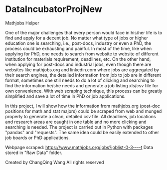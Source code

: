 # DataIncubatorProjNew

Mathjobs Helper

One of the major challenges that every person would face in his/her life is to find and apply for a decent job. No matter what type of jobs or higher education one is searching, i.e., post-docs, industry or even a PhD, the process could be exhausting and painful. In most of the time, like when applying for PhD, one needs to search from website to website of different institution for materials requirement, deadlines, etc. On the other hand, when applying for post-docs and industrial jobs, even though there are websites like mathjobs.org and linkedin.com where jobs are aggregated by their search engines, the detailed information from job to job are in different format, sometimes one still needs to do a lot of clicking and searching to find the information he/she needs and generate a job listing xls/csv file for own convenience. With web scraping technique, this process can be greatly simplified and save a lot of time in PhD or job applications.

In this project, I will show how the information from mathjobs.org (post-doc positions for math and stat majors) could be scraped from web and munged properly to generate a clean, detailed csv file. All deadlines, job locations and research areas are caught in one table and no more clicking and searching is needed. The project is carried out in Python with packages "pandas" and "requests". The same idea could be easily extended to other job boards or PhD applications.

Webpage scraped: https://www.mathjobs.org/jobs?joblist-0-3----t
Data stored in "Raw Data" folder.


Created by ChangQing Wang
All rights reserved 
